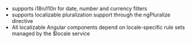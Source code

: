 * supports i18n/l10n for date, number and currency filters
* supports localizable pluralization support through the ngPluralize directive
* All localizable Angular components depend on locale-specific rule sets managed by the $locale service
